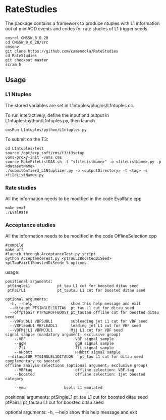 # RateStudies

The package contains a framework to produce ntuples with L1 information out of miniAOD events and codes for rate studies of L1 trigger seeds.

```
cmsrel CMSSW_8_0_20
cd CMSSW_8_0_20/src
cmsenv
git clone https://github.com/camendola/RateStudies
cd RateStudies
git checkout master
scram b
```

## Usage
### L1 Ntuples
The stored variables are set in L1ntuples/plugins/L1ntuples.cc.

To run interactively, define the input and output in L1ntuples/python/L1ntuples.py, then launch
```
cmsRun L1ntuples/python/L1ntuples.py
```
To submit on the T3:
```
cd L1ntuples/test
source /opt/exp_soft/cms/t3/t3setup
voms-proxy-init -voms cms   
source MakeFileListDAS.sh -t "<fileListName>" -o <fileListName>.py -p <datasetName>
./submitOnTier3_L1Ntuplizer.py -o <outputDirectory> -t <tag> -s <fileListName>.py
```
### Rate studies
All the information needs to be modified in the code EvalRate.cpp
```
make eval
./EvalRate
```

### Acceptance studies
All the information needs to be modified in the code OfflineSelection.cpp
```
#compile
make off
#launch through AcceptanceTest.py script
python AcceptanceTest.py <ptTauL1BoostedDiSeed> <ptTauPairL1BoostedDiSeed> % options
```

usage:
```
positional arguments:
 ptSingleL1            pt_tau L1 cut for boosted ditau seed
 ptPairL1              pt_tautau L1 cut for boosted ditau seed

optional arguments:
  -h, --help                 show this help message and exit
  --ditaupt PTSINGLEL1DITAU  pt_tau L1 cut for ditau seed
  --offptpair PTPAIROFFBOOST pt_tautau offline cut for boosted ditau seed
  --VBFsubL1 VBFSUBL1        subleading jet L1 cut for VBF seed
  --VBFleadL1 VBFLEADL1	     leading jet L1 cut for VBF seed
  --VBFMjjL1 VBFMJJL1        Mjj L1 cut for VBF seed
signal sample (mandatory argument; exclusive group)
    --VBF                      VBF signal sample
    --ggH                      ggH signal sample
    --Ztt                      Ztt signal sample
    --HHbbtt                   HHbbtt signal sample
 --ditauptOR PTSINGLEL1DITAUOR	 pt_tau L1 cut for ditau seed complementary to boosted	
offline analyis selections (optional argument; exclusive group)
    --VBFtag                   offline selection: VBF-tag
    --boosted                  offline selection: 1jet boosted category

    --emu                 bool: L1 emulated										

```


positional arguments:
  ptSingleL1            pt_tau L1 cut for boosted ditau seed
    ptPairL1              pt_tautau L1 cut for boosted ditau seed

optional arguments:
  -h, --help            show this help message and exit
   
   			
